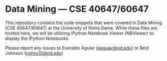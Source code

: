 Data Mining — CSE 40647/60647
=====================================

This repository contains the code snippets that were covered in Data Mining (CSE 40647/60647) at the University of Notre Dame. While these files are hosted here, we will be utilizing IPython Notebook Viewer (NBViewer) to display the IPython Notebooks.

Please report any issues to Everaldo Aguiar (eaguiar@nd.edu) or Reid Johnson (rjohns15@nd.edu)
